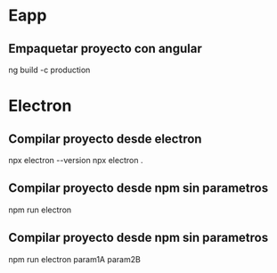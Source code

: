 # Eapp
## Empaquetar proyecto con angular
ng build -c production

# Electron
## Compilar proyecto desde electron
npx electron --version
npx electron .

## Compilar proyecto desde npm sin parametros
npm run electron

## Compilar proyecto desde npm sin parametros
npm run electron param1A param2B
